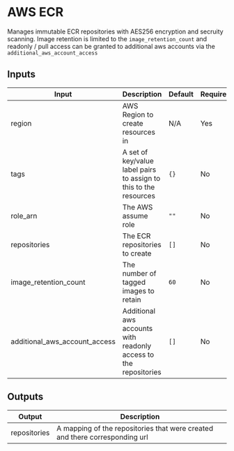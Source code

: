 # AWS ECR

Manages immutable ECR repositories with AES256 encryption and secruity scanning. Image retention is limited to the `image_retention_count` and readonly / pull access can be granted to additional aws accounts via the `additional_aws_account_access`

## Inputs

| Input                         | Description                                                       | Default | Required |
| ----------------------------- | ----------------------------------------------------------------- | ------- | -------- |
| region                        | AWS Region to create resources in                                 | N/A     | Yes      |
| tags                          | A set of key/value label pairs to assign to this to the resources | `{}`    | No       |
| role_arn                      | The AWS assume role                                               | `""`    | No       |
| repositories                  | The ECR repositories to create                                    | `[]`    | No       |
| image_retention_count         | The number of tagged images to retain                             | `60`    | No       |
| additional_aws_account_access | Additional aws accounts with readonly access to the repositories  | `[]`    | No       |

## Outputs

| Output       | Description                                                                 |
| ------------ | --------------------------------------------------------------------------- |
| repositories | A mapping of the repositories that were created and there corresponding url |
